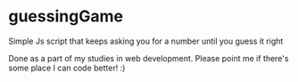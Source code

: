 # guessingGame
Simple Js script that keeps asking you for a number until you guess it right

Done as a part of my studies in web development. Please point me if there's some place I can code better! :)